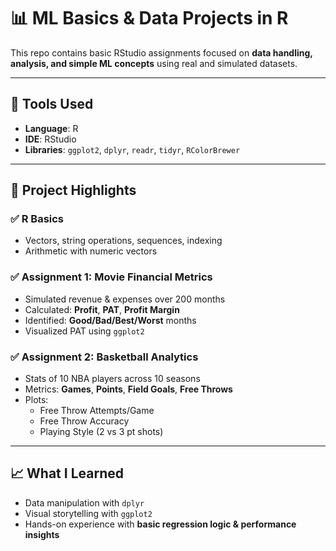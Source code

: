 # 📊 ML Basics & Data Projects in R

This repo contains basic RStudio assignments focused on **data handling, analysis, and simple ML concepts** using real and simulated datasets.

---

## 🧰 Tools Used
- **Language**: R
- **IDE**: RStudio
- **Libraries**: `ggplot2`, `dplyr`, `readr`, `tidyr`, `RColorBrewer`

---

## 📁 Project Highlights

### ✅ R Basics
- Vectors, string operations, sequences, indexing
- Arithmetic with numeric vectors

### ✅ Assignment 1: Movie Financial Metrics
- Simulated revenue & expenses over 200 months
- Calculated: **Profit**, **PAT**, **Profit Margin**
- Identified: **Good/Bad/Best/Worst** months
- Visualized PAT using `ggplot2`

### ✅ Assignment 2: Basketball Analytics
- Stats of 10 NBA players across 10 seasons
- Metrics: **Games**, **Points**, **Field Goals**, **Free Throws**
- Plots:
  - Free Throw Attempts/Game
  - Free Throw Accuracy
  - Playing Style (2 vs 3 pt shots)

---

## 📈 What I Learned
- Data manipulation with `dplyr`
- Visual storytelling with `ggplot2`
- Hands-on experience with **basic regression logic & performance insights**





